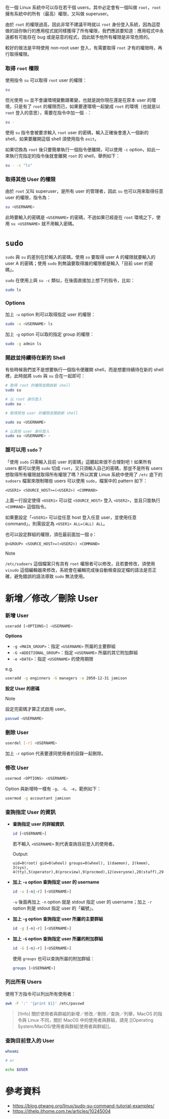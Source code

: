 在一個 Linux 系統中可以存在若干個 users，其中必定會有一個叫做 `root`，`root` 擁有系統中的所有（最高）權限，又叫做 superuser。

由於 `root` 的權限過高，因此非常不建議平時就以 `root` 身份登入系統，因為這麼做的話你執行的應用程式就同樣獲得了所有權限，我們應該要知道：應用程式中永遠都有可能存在 bug 或是惡意的程式，因此賦予他所有權限是非常危險的。

較好的做法是平時使用 non-root user 登入，有需要取得 `root` 才有的權限時，再行取得權限。

### 取得 `root` 權限

使用指令 `su` 可以取得 `root` user 的權限：

```bash
su
```

但光使用 `su` 並不會讓環境變數跟著變，也就是說你現在還是在原本 user 的環境，只是有了 `root` 的權限而已，如果要連環境一起變成 `root` 的環境（也就是以 `root` 登入的意思），需要在指令中加一個 `-`：

```bash
su -
```

使用 `su` 指令會被要求輸入 `root` user 的密碼，輸入正確後會進入一個新的 shell，如果要離開這個 shell 須使用指令 `exit`。

如果切換為 `root` 後只要簡單執行一個指令便離開，可以使用 `-c` option，如此一來執行完指定的指令後就會離開 `root` 的 shell，舉例如下：

```bash
su - -c "ls"
```

### 取得其他 User 的權限

由於 `root` 又叫 superuser，是所有 user 的管理者，因此 `su` 也可以用來取得任意 user 的權限，指令為：

```bash
su <USERNAME>
```

此時要輸入的密碼是 `<USERNAME>` 的密碼，不過如果已經是在 `root` 環境之下，使用 `su <USERNAME>` 就不用輸入密碼。

# `sudo`

`sudo` 與 `su` 的差別在於輸入的密碼，使用 `su` 要取得 user A 的權限就要輸入的 user A 的密碼；使用 `sudo` 則無論要取得誰的權限都是輸入「目前 user 的密碼」。

`sudo` 在使用上與 `su -c` 類似，在後面直接加上想下的指令，比如：

```bash
sudo ls
```

### Options

加上 `-u` option 則可以取得指定 user 的權限：

```bash
sudo -u <USERNAME> ls
```

加上 `-g` option 可以取的指定 group 的權限：

```bash
sudo -g admin ls
```

### 開啟並持續待在新的 Shell

有些時候我們並不是想要執行一個指令便離開 shell，而是想要持續待在新的 shell 裡，此時就將 `sudo` 與 `su` 合在一起即可：

```bash
# 取得 root 的權限並開啟新 shell
sudo su

# 以 root 身份登入
sudo su -

# 取得其他 user 的權限並開啟新 shell

sudo su <USERNAME>

# 以其他 user 身份登入
sudo su <USERNAME> -
```

### 誰可以用 `sudo`？

「使用 `sudo` 只需輸入目前 user 的密碼」這聽起來很不合理對吧！如果所有 users 都可以使用 `sudo` 切成 `root`，又只須輸入自己的密碼，那豈不是所有 users 想取得所有權限就取得所有權限了嗎？所以其實 Linux 系統中使用了 `/etc` 底下的 `sudoers` 檔案來限制哪些 users 可以使用 `sudo`，檔案中的 pattern 如下：

```plaintext
<USER1> <SOURCE_HOST>=(<USER2>) <COMMAND>
```

上面一行設定使得 `<USER1>` 可以從 `<SOURCE_HOST>` 登入 `<USER2>`，並且只能執行 `<COMMAND>` 這個指令。

如果要設定「`<USER1>` 可以從任意 host 登入任意 user，並使用任意 command」，則需設定為 `<USER1> ALL=(ALL) ALL`。

也可以設定群組的權限，須在最前面加一個 `@`：

```plaintext
@<GROUP> <SOURCE_HOST>=(<USER2>) <COMMAND>
```

> [!Note]
> `/etc/sudoers` 這個檔案只有具有 `root` 權限者可以修改，且若要修改，須使用 `visudo` 這個編輯器來修改，系統會在編輯完成後自動檢查設定檔的語法是否正確，避免錯誤的語法導致 `sudo` 無法使用。

# 新增／修改／刪除 User

### 新增 User

```bash
useradd [<OPTIONS>] <USERNAME>
```

**Options**

- `-g <MAIN_GROUP>`：指定 `<USERNAME>` 所屬的主要群組
- `-G <ADDITIONAL_GROUP>`：指定 `<USERNAME>` 所屬的其它附加群組
- `-e <DATE>`：指定 `<USERNAME>`  的使用期限

e.g.

```bash
useradd -g enginners -G managers -e 2050-12-31 jamison
```

**設定 User 的密碼**

> [!Note]
> 設定完密碼才算正式啟用 user。

```bash
passwd <USERNAME>
```

### 刪除 User

```bash
userdel [-r] <USERNAME>
```

加上 `-r` option 代表要連同使用者的目錄一起刪除。

### 修改 User

```bash
usermod <OPTIONS> <USERNAME>
```

Option 與新增時一樣有 `-g`、`-G`、`-e`，範例如下：

```bash
usermod -g accountant jamison
```

### 查詢指定 User 的資訊

- **查詢指定 user 的詳細資訊**

    ```bash
    id [<USERNAME>]
    ```

    若不輸入 `<USERNAME>` 則代表查詢目前登入的使用者。

    Output:

    ```plaintext
    uid=0(root) gid=0(wheel) groups=0(wheel), 1(daemon), 2(kmem), 3(sys), 4(tty),5(operator),8(procview),9(procmod),12(everyone),20(staff),29(certusers),61(localaccounts),80(admin),33(_appstore),98(_lpadmin),100(_lpoperator),204(_developer),250(_analyticsusers),395(com.apple.access_ftp),398(com.apple.access_screensharing),399(com.apple.access_ssh),400(com.apple.access_remote_ae),701(com.apple.sharepoint.group.1)
    ```

- **加上 `-u` option 查詢指定 user 的 username**

    ```bash
    id -u [-n|-r] [<USERNAME>]
    ```

    `-u` 後面再加上 `-n` option 就是 stdout 指定 user 的 username；加上 `-r` option 則是 stdout 指定 user 的「編號」。

- **加上 `-g` option 查詢指定 user 所屬的主要群組**

    ```bash
    id -g [-n|-r] [<USERNAME>]
    ```

- **加上 `-G` option 查詢指定 user 所屬的附加群組**

    ```bash
    id -G [-n|-r] [<USERNAME>]
    ```

    使用 `groups` 也可以查詢所屬的附加群組：

    ```bash
    groups [<USERNAME>]
    ```

### 列出所有 Users

使用下方指令可以列出所有使用者：

```bash
awk -F ':' '{print $1}' /etc/passwd
```

> [!Info]
> 關於使用者與群組的新增／修改／刪除／查詢／列舉，MacOS 的指令與 Linux 不同，關於 MacOS 中的使用者與群組，請見 [[Operating System/MacOS/使用者與群組|使用者與群組]]。

### 查詢目前登入的 User

```bash
whoami

# or

echo $USER
```

# 參考資料

- <https://blog.gtwang.org/linux/sudo-su-command-tutorial-examples/>
- <https://ithelp.ithome.com.tw/articles/10245004>
